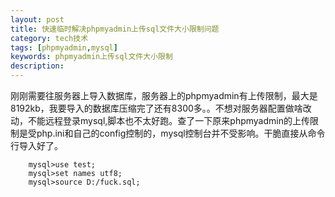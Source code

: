 ```yaml
---
layout: post
title: 快速临时解决phpmyadmin上传sql文件大小限制问题
category: tech技术
tags: [phpmyadmin,mysql]
keywords: phpmyadmin上传sql文件大小限制
description: 
---
```


刚刚需要往服务器上导入数据库，服务器上的phpmyadmin有上传限制，最大是8192kb，我要导入的数据库压缩完了还有8300多。。不想对服务器配置做啥改动，不能远程登录mysql,脚本也不太好跑。查了一下原来phpmyadmin的上传限制是受php.ini和自己的config控制的，mysql控制台并不受影响。干脆直接从命令行导入好了。

		mysql>use test;
		mysql>set names utf8;
		mysql>source D:/fuck.sql;
		
<!--stackedit_data:
eyJoaXN0b3J5IjpbLTEwNjQ5NDE1MzBdfQ==
-->
